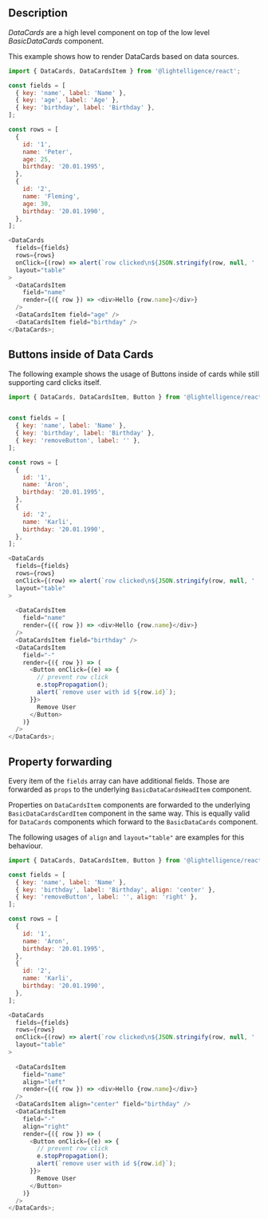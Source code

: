 ## Description

*DataCards* are a high level component on top of the low level *BasicDataCards* component.

This example shows how to render DataCards based on data sources.

```js
import { DataCards, DataCardsItem } from '@lightelligence/react';

const fields = [
  { key: 'name', label: 'Name' },
  { key: 'age', label: 'Age' },
  { key: 'birthday', label: 'Birthday' },
];

const rows = [
  {
    id: '1',
    name: 'Peter',
    age: 25,
    birthday: '20.01.1995',
  },
  {
    id: '2',
    name: 'Fleming',
    age: 30,
    birthday: '20.01.1990',
  },
];

<DataCards
  fields={fields}
  rows={rows}
  onClick={(row) => alert(`row clicked\n${JSON.stringify(row, null, '  ')}`)}
  layout="table"
>
  <DataCardsItem
    field="name"
    render={({ row }) => <div>Hello {row.name}</div>}
  />
  <DataCardsItem field="age" />
  <DataCardsItem field="birthday" />
</DataCards>;
```

## Buttons inside of Data Cards

The following example shows the usage of Buttons inside of cards while still supporting
card clicks itself.

```js
import { DataCards, DataCardsItem, Button } from '@lightelligence/react';


const fields = [
  { key: 'name', label: 'Name' },
  { key: 'birthday', label: 'Birthday' },
  { key: 'removeButton', label: '' },
];

const rows = [
  {
    id: '1',
    name: 'Aron',
    birthday: '20.01.1995',
  },
  {
    id: '2',
    name: 'Karli',
    birthday: '20.01.1990',
  },
];

<DataCards
  fields={fields}
  rows={rows}
  onClick={(row) => alert(`row clicked\n${JSON.stringify(row, null, '  ')}`)}
  layout="table"
>
  
  <DataCardsItem
    field="name"
    render={({ row }) => <div>Hello {row.name}</div>}
  />
  <DataCardsItem field="birthday" />
  <DataCardsItem
    field="-"
    render={({ row }) => (
      <Button onClick={(e) => {
        // prevent row click 
        e.stopPropagation();
        alert(`remove user with id ${row.id}`);
      }}>
        Remove User
      </Button>
    )}
  />
</DataCards>;
```

## Property forwarding

Every item of the `fields` array can have additional fields. Those are forwarded as `props` to the underlying `BasicDataCardsHeadItem` component.

Properties on `DataCardsItem` components are forwarded to the underlying `BasicDataCardsCardItem` component in the same way. This is equally valid for `DataCards` components which forward to the `BasicDataCards` component. 

The following usages of `align` and `layout="table"` are examples for this behaviour.

```js
import { DataCards, DataCardsItem, Button } from '@lightelligence/react';

const fields = [
  { key: 'name', label: 'Name' },
  { key: 'birthday', label: 'Birthday', align: 'center' },
  { key: 'removeButton', label: '', align: 'right' },
];

const rows = [
  {
    id: '1',
    name: 'Aron',
    birthday: '20.01.1995',
  },
  {
    id: '2',
    name: 'Karli',
    birthday: '20.01.1990',
  },
];

<DataCards
  fields={fields}
  rows={rows}
  onClick={(row) => alert(`row clicked\n${JSON.stringify(row, null, '  ')}`)}
  layout="table"
>
  
  <DataCardsItem
    field="name"
    align="left"
    render={({ row }) => <div>Hello {row.name}</div>}
  />
  <DataCardsItem align="center" field="birthday" />
  <DataCardsItem
    field="-"
    align="right"
    render={({ row }) => (
      <Button onClick={(e) => {
        // prevent row click 
        e.stopPropagation();
        alert(`remove user with id ${row.id}`);
      }}>
        Remove User
      </Button>
    )}
  />
</DataCards>;
```